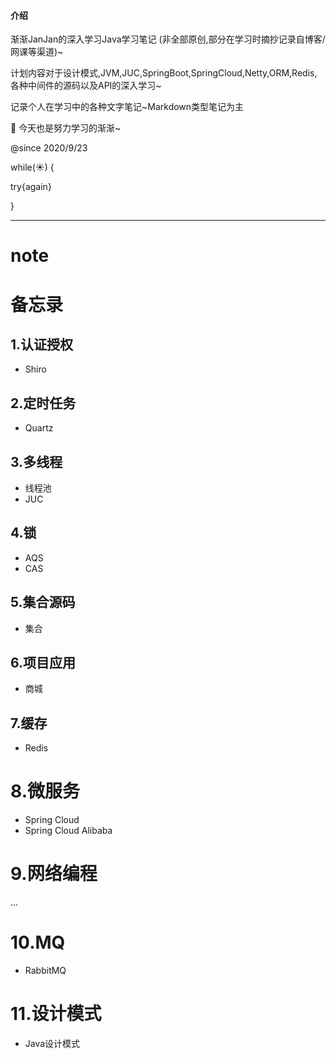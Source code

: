 #### 介绍
渐渐JanJan的深入学习Java学习笔记
(非全部原创,部分在学习时摘抄记录自博客/网课等渠道)~

计划内容对于设计模式,JVM,JUC,SpringBoot,SpringCloud,Netty,ORM,Redis,各种中间件的源码以及API的深入学习~

记录个人在学习中的各种文字笔记~Markdown类型笔记为主

📖 今天也是努力学习的渐渐~

@since 2020/9/23


while(☀)
{

   try{again}
   
}

---


# note

# 备忘录
## 1.认证授权

* Shiro

## 2.定时任务

* Quartz

## 3.多线程

* 线程池
* JUC

## 4.锁

* AQS
* CAS

## 5.集合源码

* 集合

## 6.项目应用

* 商城

## 7.缓存

- Redis

# 8.微服务

* Spring Cloud
* Spring Cloud Alibaba

# 9.网络编程


...



# 10.MQ

- RabbitMQ

# 11.设计模式

- Java设计模式

